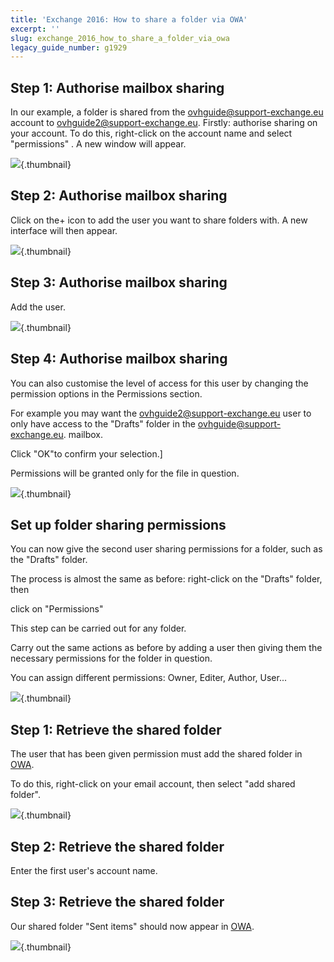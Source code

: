 ```yaml
---
title: 'Exchange 2016: How to share a folder via OWA'
excerpt: ''
slug: exchange_2016_how_to_share_a_folder_via_owa
legacy_guide_number: g1929
---
```



## Step 1: Authorise mailbox sharing
In our example, a folder is shared from the ovhguide@support-exchange.eu account to ovhguide2@support-exchange.eu.
Firstly: authorise sharing on your account.
To do this, right-click on the account name and select "permissions" . A new window will appear.

![](images/img_2976.jpg){.thumbnail}


## Step 2: Authorise mailbox sharing
Click on the+ icon to add the user you want to share folders with. A new interface will then appear.

![](images/img_2982.jpg){.thumbnail}


## Step 3: Authorise mailbox sharing
Add the user.

![](images/img_2983.jpg){.thumbnail}


## Step 4: Authorise mailbox sharing
You can also customise the level of access for this user by changing the permission options in the Permissions section.

For example you may want the ovhguide2@support-exchange.eu user to only have access to the "Drafts" folder in the ovhguide@support-exchange.eu. mailbox.

Click "OK"to confirm your selection.]

Permissions will be granted only for the file in question.

![](images/img_2985.jpg){.thumbnail}


## Set up folder sharing permissions
You can now give the second user sharing permissions for a folder, such as the "Drafts" folder.

The process is almost the same as before: right-click on the "Drafts" folder, then

click on "Permissions"

This step can be carried out for any folder.

Carry out the same actions as before by adding a user then giving them the necessary permissions for the folder in question.

You can assign different permissions: Owner, Editer, Author, User...

![](images/img_2986.jpg){.thumbnail}


## Step 1: Retrieve the shared folder
The user that has been given permission must add the shared folder in [OWA](https://ex.mail.ovh.net/owa/).

To do this, right-click on your email account, then select "add shared folder".

![](images/img_2988.jpg){.thumbnail}


## Step 2: Retrieve the shared folder
Enter the first user's account name.


## Step 3: Retrieve the shared folder
Our shared folder "Sent items" should now appear in [OWA](https://ex.mail.ovh.net/owa/).

![](images/img_2989.jpg){.thumbnail}

